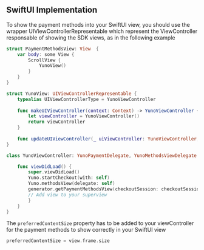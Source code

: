 ## SwiftUI Implementation

To show the payment methods into your SwiftUI view, you should use the wrapper UIViewControllerRepresentable which represent the ViewController responsable of showing the SDK views, as in the following example

```swift
struct PaymentMethodsView: View  {
    var body: some View {
        ScrollView {
            YunoView()
        }
    }
}

struct YunoView: UIViewControllerRepresentable {
    typealias UIViewControllerType = YunoViewController
    
    func makeUIViewController(context: Context) -> YunoViewController {
        let viewController = YunoViewController()
        return viewController
    }
    
    func updateUIViewController(_ uiViewController: YunoViewController, context: Context) { }
}

class YunoViewController: YunoPaymentDelegate, YunoMethodsViewDelegate {

    func viewDidLoad() {
        super.viewDidLoad()
        Yuno.startCheckout(with: self)
        Yuno.methodsView(delegate: self)
        generator.getPaymentMethodsView(checkoutSession: checkoutSession) { [weak self] (view: UIView) in
        // Add view to your superview
        }
    }
}
```
The `preferredContentSize` property has to be added to your viewController for the payment methods to show correctly in your SwiftUI view

```swift
preferredContentSize = view.frame.size
 ```
